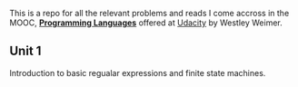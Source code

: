 This is a repo for all the relevant problems and reads I come accross in
the MOOC, [**Programming Languages**](https://www.udacity.com/course/cs262) offered at [Udacity](https://www.udacity.com) by Westley Weimer.


## Unit 1
Introduction to basic regualar expressions and finite state machines. 